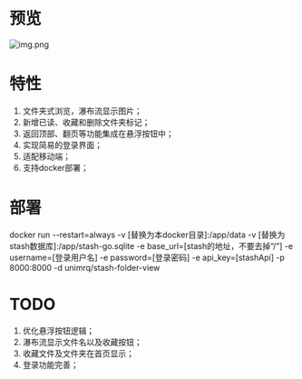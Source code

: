 # 预览
![img.png](static/images/img.png)
# 特性
1. 文件夹式浏览，瀑布流显示图片；
2. 新增已读、收藏和删除文件夹标记；
3. 返回顶部、翻页等功能集成在悬浮按钮中；
4. 实现简易的登录界面；
5. 适配移动端；
6. 支持docker部署；
# 部署
docker run --restart=always -v [替换为本docker目录]:/app/data -v [替换为stash数据库]:/app/stash-go.sqlite -e base_url=[stash的地址，不要去掉“/”] -e username=[登录用户名] -e password=[登录密码] -e api_key=[stashApi] -p 8000:8000 -d unimrq/stash-folder-view
# TODO
1. 优化悬浮按钮逻辑；
2. 瀑布流显示文件名以及收藏按钮；
3. 收藏文件及文件夹在首页显示；
4. 登录功能完善；
